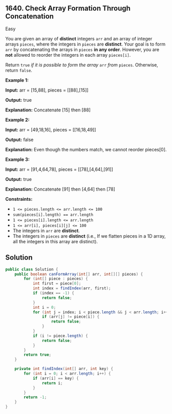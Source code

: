 ## 1640\. Check Array Formation Through Concatenation

Easy

You are given an array of **distinct** integers `arr` and an array of integer arrays `pieces`, where the integers in `pieces` are **distinct**. Your goal is to form `arr` by concatenating the arrays in `pieces` **in any order**. However, you are **not** allowed to reorder the integers in each array `pieces[i]`.

Return `true` _if it is possible_ _to form the array_ `arr` _from_ `pieces`. Otherwise, return `false`.

**Example 1:**

**Input:** arr = [15,88], pieces = \[\[88],[15]]

**Output:** true

**Explanation:** Concatenate [15] then [88]

**Example 2:**

**Input:** arr = [49,18,16], pieces = \[\[16,18,49]]

**Output:** false

**Explanation:** Even though the numbers match, we cannot reorder pieces[0].

**Example 3:**

**Input:** arr = [91,4,64,78], pieces = \[\[78],[4,64],[91]]

**Output:** true

**Explanation:** Concatenate [91] then [4,64] then [78]

**Constraints:**

*   `1 <= pieces.length <= arr.length <= 100`
*   `sum(pieces[i].length) == arr.length`
*   `1 <= pieces[i].length <= arr.length`
*   `1 <= arr[i], pieces[i][j] <= 100`
*   The integers in `arr` are **distinct**.
*   The integers in `pieces` are **distinct** (i.e., If we flatten pieces in a 1D array, all the integers in this array are distinct).

## Solution

```java
public class Solution {
    public boolean canFormArray(int[] arr, int[][] pieces) {
        for (int[] piece : pieces) {
            int first = piece[0];
            int index = findIndex(arr, first);
            if (index == -1) {
                return false;
            }
            int i = 0;
            for (int j = index; i < piece.length && j < arr.length; i++, j++) {
                if (arr[j] != piece[i]) {
                    return false;
                }
            }
            if (i != piece.length) {
                return false;
            }
        }
        return true;
    }

    private int findIndex(int[] arr, int key) {
        for (int i = 0; i < arr.length; i++) {
            if (arr[i] == key) {
                return i;
            }
        }
        return -1;
    }
}
```